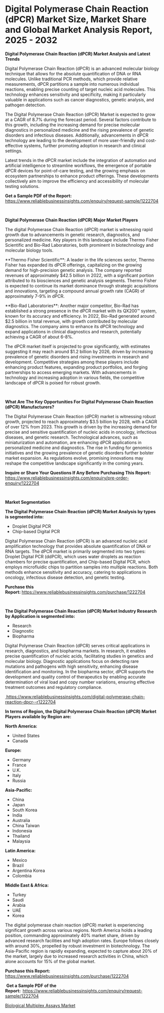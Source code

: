 <p><h1>Digital Polymerase Chain Reaction (dPCR) Market Size, Market Share and Global Market Analysis Report, 2025 - 2032</h1></p><p><strong>Digital Polymerase Chain Reaction (dPCR) Market Analysis and Latest Trends</strong></p>
<p><p>Digital Polymerase Chain Reaction (dPCR) is an advanced molecular biology technique that allows for the absolute quantification of DNA or RNA molecules. Unlike traditional PCR methods, which provide relative measurements, dPCR partitions a sample into numerous individual reactions, enabling precise counting of target nucleic acid molecules. This technology enhances sensitivity and specificity, making it particularly valuable in applications such as cancer diagnostics, genetic analysis, and pathogen detection.</p><p>The Digital Polymerase Chain Reaction (dPCR) Market is expected to grow at a CAGR of 8.7% during the forecast period. Several factors contribute to this growth, including the increasing demand for precise molecular diagnostics in personalized medicine and the rising prevalence of genetic disorders and infectious diseases. Additionally, advancements in dPCR technology are leading to the development of more user-friendly and cost-effective systems, further promoting adoption in research and clinical settings. </p><p>Latest trends in the dPCR market include the integration of automation and artificial intelligence to streamline workflows, the emergence of portable dPCR devices for point-of-care testing, and the growing emphasis on ecosystem partnerships to enhance product offerings. These developments collectively aim to improve the efficiency and accessibility of molecular testing solutions.</p></p>
<p><strong>Get a Sample PDF of the Report:&nbsp;</strong> <a href="https://www.reliablebusinessinsights.com/enquiry/request-sample/1222704?utm_campaign=3013&utm_medium=2&utm_source=Github&utm_content=ia&utm_term=04032025&utm_id=digital-polymerase-chain-reaction-dpcr">https://www.reliablebusinessinsights.com/enquiry/request-sample/1222704</a></p>
<p>&nbsp;</p>
<p><strong>Digital Polymerase Chain Reaction (dPCR) Major Market Players</strong></p>
<p><p>The digital Polymerase Chain Reaction (dPCR) market is witnessing rapid growth due to advancements in genetic research, diagnostics, and personalized medicine. Key players in this landscape include Thermo Fisher Scientific and Bio-Rad Laboratories, both prominent in biotechnology and molecular biology tools.</p><p>**Thermo Fisher Scientific**: A leader in the life sciences sector, Thermo Fisher has expanded its dPCR offerings, capitalizing on the growing demand for high-precision genetic analysis. The company reported revenues of approximately $42.5 billion in 2022, with a significant portion attributed to its biosciences and genetic analysis segments. Thermo Fisher is expected to continue its market dominance through strategic acquisitions and innovations, targeting a compound annual growth rate (CAGR) of approximately 7-9% in dPCR.</p><p>**Bio-Rad Laboratories**: Another major competitor, Bio-Rad has established a strong presence in the dPCR market with its QX200™ system, known for its accuracy and efficiency. In 2022, Bio-Rad generated around $2.5 billion in total revenue, with growth contributed by molecular diagnostics. The company aims to enhance its dPCR technology and expand applications in clinical diagnostics and research, potentially achieving a CAGR of about 6-8%.</p><p>The dPCR market itself is projected to grow significantly, with estimates suggesting it may reach around $1.2 billion by 2026, driven by increasing prevalence of genetic disorders and rising investments in research and development. Competitive strategies among these players include enhancing product features, expanding product portfolios, and forging partnerships to access emerging markets. With advancements in technology and increasing adoption in various fields, the competitive landscape of dPCR is poised for robust growth.</p></p>
<p>&nbsp;</p>
<p><strong>What Are The Key Opportunities For Digital Polymerase Chain Reaction (dPCR) Manufacturers?</strong></p>
<p><p>The Digital Polymerase Chain Reaction (dPCR) market is witnessing robust growth, projected to reach approximately $3.5 billion by 2028, with a CAGR of over 12% from 2023. This growth is driven by the increasing demand for precise and sensitive quantification of nucleic acids in oncology, infectious diseases, and genetic research. Technological advances, such as miniaturization and automation, are enhancing dPCR applications in personalized medicine and diagnostics. The rise in funding for genomics initiatives and the growing prevalence of genetic disorders further bolster market expansion. As regulations evolve, promising innovations may reshape the competitive landscape significantly in the coming years.</p></p>
<p><strong>Inquire or Share Your Questions If Any Before Purchasing This Report:</strong> <a href="https://www.reliablebusinessinsights.com/enquiry/pre-order-enquiry/1222704?utm_campaign=3013&utm_medium=2&utm_source=Github&utm_content=ia&utm_term=04032025&utm_id=digital-polymerase-chain-reaction-dpcr">https://www.reliablebusinessinsights.com/enquiry/pre-order-enquiry/1222704</a></p>
<p>&nbsp;</p>
<p><strong>Market Segmentation</strong></p>
<p><strong>The Digital Polymerase Chain Reaction (dPCR) Market Analysis by types is segmented into:</strong></p>
<p><ul><li>Droplet Digital PCR</li><li>Chip-based Digital PCR</li></ul></p>
<p><p>Digital Polymerase Chain Reaction (dPCR) is an advanced nucleic acid amplification technology that provides absolute quantification of DNA or RNA targets. The dPCR market is primarily segmented into two types: Droplet Digital PCR (ddPCR), which uses water droplets as reaction chambers for precise quantification, and Chip-based Digital PCR, which employs microfluidic chips to partition samples into multiple reactions. Both methods enhance sensitivity and accuracy, catering to applications in oncology, infectious disease detection, and genetic testing.</p></p>
<p><strong>Purchase this Report:&nbsp;</strong><a href="https://www.reliablebusinessinsights.com/purchase/1222704?utm_campaign=3013&utm_medium=2&utm_source=Github&utm_content=ia&utm_term=04032025&utm_id=digital-polymerase-chain-reaction-dpcr">https://www.reliablebusinessinsights.com/purchase/1222704</a></p>
<p>&nbsp;</p>
<p><strong>The Digital Polymerase Chain Reaction (dPCR) Market Industry Research by Application is segmented into:</strong></p>
<p><ul><li>Research</li><li>Diagnostic</li><li>Biopharma</li></ul></p>
<p><p>Digital Polymerase Chain Reaction (dPCR) serves critical applications in research, diagnostics, and biopharma markets. In research, it enables precise quantification of nucleic acids, facilitating studies in genetics and molecular biology. Diagnostic applications focus on detecting rare mutations and pathogens with high sensitivity, enhancing disease identification and monitoring. In the biopharma sector, dPCR supports the development and quality control of therapeutics by enabling accurate determination of viral load and copy number variations, ensuring effective treatment outcomes and regulatory compliance.</p></p>
<p><a href="https://www.reliablebusinessinsights.com/digital-polymerase-chain-reaction-dpcr--r1222704?utm_campaign=3013&utm_medium=2&utm_source=Github&utm_content=ia&utm_term=04032025&utm_id=digital-polymerase-chain-reaction-dpcr">&nbsp;https://www.reliablebusinessinsights.com/digital-polymerase-chain-reaction-dpcr--r1222704</a></p>
<p><strong>In terms of Region, the Digital Polymerase Chain Reaction (dPCR) Market Players available by Region are:</strong></p>
<p>
    <p> <strong> North America: </strong>
        <ul>
            <li>United States</li>
            <li>Canada</li>
        </ul>
        </p> 
    <p> <strong> Europe: </strong>
        <ul>
            <li>Germany</li>
            <li>France</li>
            <li>U.K.</li>
            <li>Italy</li>
            <li>Russia</li>
        </ul>
        </p> 
    <p> <strong> Asia-Pacific: </strong>
        <ul>
            <li>China</li>
            <li>Japan</li>
            <li>South Korea</li>
            <li>India</li>
            <li>Australia</li>
            <li>China Taiwan</li>
            <li>Indonesia</li>
            <li>Thailand</li>
            <li>Malaysia</li>
        </ul>
        </p> 
    <p> <strong> Latin America: </strong>
        <ul>
            <li>Mexico</li>
            <li>Brazil</li>
            <li>Argentina Korea</li>
            <li>Colombia</li>
        </ul>
        </p> 
    <p> <strong> Middle East & Africa: </strong>
        <ul>
            <li>Turkey</li>
            <li>Saudi</li>
            <li>Arabia</li>
            <li>UAE</li>
            <li>Korea</li>
        </ul>
    </p>
    </p>
<p><p>The digital polymerase chain reaction (dPCR) market is experiencing significant growth across various regions. North America holds a leading position, commanding approximately 40% market share, driven by advanced research facilities and high adoption rates. Europe follows closely with around 30%, propelled by robust investment in biotechnology. The Asia-Pacific region is rapidly expanding, expected to capture about 20% of the market, largely due to increased research activities in China, which alone accounts for 15% of the global market.</p></p>
<p><strong>Purchase this Report: </strong><a href="https://www.reliablebusinessinsights.com/purchase/1222704?utm_campaign=3013&utm_medium=2&utm_source=Github&utm_content=ia&utm_term=04032025&utm_id=digital-polymerase-chain-reaction-dpcr">https://www.reliablebusinessinsights.com/purchase/1222704</a></p>
<p>&nbsp;<strong>Get a Sample PDF of the Report:&nbsp;&nbsp;</strong><a href="https://www.reliablebusinessinsights.com/enquiry/request-sample/1222704?utm_campaign=3013&utm_medium=2&utm_source=Github&utm_content=ia&utm_term=04032025&utm_id=digital-polymerase-chain-reaction-dpcr">https://www.reliablebusinessinsights.com/enquiry/request-sample/1222704</a></p>
<p><strong></strong></p>
<p><p><a href="https://github.com/scaseiargas/Market-Research-Report-List-1/blob/main/biological-multiplex-assays-market.md?utm_campaign=3013&utm_medium=2&utm_source=Github&utm_content=ia&utm_term=04032025&utm_id=digital-polymerase-chain-reaction-dpcr">Biological Multiplex Assays Market</a></p></p>